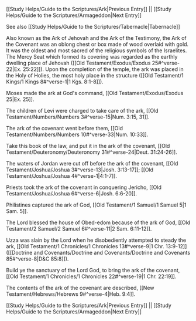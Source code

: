 [[Study Helps/Guide to the Scriptures/Ark|Previous Entry]]  ||  [[Study Helps/Guide to the Scriptures/Armageddon|Next Entry]]

 See also [[Study Helps/Guide to the Scriptures/Tabernacle|Tabernacle]]

 Also known as the Ark of Jehovah and the Ark of the Testimony, the Ark of the Covenant was an oblong chest or box made of wood overlaid with gold. It was the oldest and most sacred of the religious symbols of the Israelites. The Mercy Seat which formed its covering was regarded as the earthly dwelling place of Jehovah ([[Old Testament/Exodus/Exodus 25#^verse-22|Ex. 25:22]]). Upon the completion of the temple, the ark was placed in the Holy of Holies, the most holy place in the structure ([[Old Testament/1 Kings/1 Kings 8#^verse-1|1 Kgs. 8:1-8]]).

 Moses made the ark at God's command, [[Old Testament/Exodus/Exodus 25|Ex. 25]].

 The children of Levi were charged to take care of the ark, [[Old Testament/Numbers/Numbers 3#^verse-15|Num. 3:15, 31]].

 The ark of the covenant went before them, [[Old Testament/Numbers/Numbers 10#^verse-33|Num. 10:33]].

 Take this book of the law, and put it in the ark of the covenant, [[Old Testament/Deuteronomy/Deuteronomy 31#^verse-24|Deut. 31:24-26]].

 The waters of Jordan were cut off before the ark of the covenant, [[Old Testament/Joshua/Joshua 3#^verse-13|Josh. 3:13-17]]; [[Old Testament/Joshua/Joshua 4#^verse-1|4:1-7]].

 Priests took the ark of the covenant in conquering Jericho, [[Old Testament/Joshua/Joshua 6#^verse-6|Josh. 6:6-20]].

 Philistines captured the ark of God, [[Old Testament/1 Samuel/1 Samuel 5|1 Sam. 5]].

 The Lord blessed the house of Obed-edom because of the ark of God, [[Old Testament/2 Samuel/2 Samuel 6#^verse-11|2 Sam. 6:11-12]].

 Uzza was slain by the Lord when he disobediently attempted to steady the ark, [[Old Testament/1 Chronicles/1 Chronicles 13#^verse-9|1 Chr. 13:9-12]] ([[Doctrine and Covenants/Doctrine and Covenants/Doctrine and Covenants 85#^verse-8|D&C 85:8]]).

 Build ye the sanctuary of the Lord God, to bring the ark of the covenant, [[Old Testament/1 Chronicles/1 Chronicles 22#^verse-19|1 Chr. 22:19]].

 The contents of the ark of the covenant are described, [[New Testament/Hebrews/Hebrews 9#^verse-4|Heb. 9:4]].

[[Study Helps/Guide to the Scriptures/Ark|Previous Entry]]  ||  [[Study Helps/Guide to the Scriptures/Armageddon|Next Entry]]